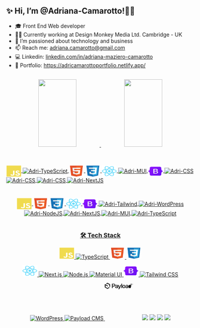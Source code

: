 ## ✨ Hi, I’m @Adriana-Camarotto!👋😀

- 🎓 Front End Web developer 
- 👩‍💻 Currently working at Design Monkey Media Ltd. Cambridge - UK
- 💖 I’m passioned  about technology and business
- 📫 Reach me: adriana.camarotto@gmail.com
- 💻 Linkedin: [linkedin.com/in/adriana-maziero-camarotto](https://www.linkedin.com/in/adriana-camarotto/)
- 🎯 Portfolio: https://adricamarottoportfolio.netlify.app/

##

<div align="center">
  <a href="https://github.com/Adriana-Camarotto">
  <img height="180em" width="45%" display: flex src="https://github-readme-stats.vercel.app/api?username=Adriana-Camarotto&show_icons=true&theme=radical&include_all_commits=true&count_private=true"/>
 <img height="180em" width="45%" display: flex src="https://github-readme-stats.vercel.app/api/top-langs/?username=Adriana-Camarotto&layout=compact&langs_count=7&theme=radical"/>
</div>
    
  ##
    
<div style="display: inline_block"><br>
  <img align="center" alt="Adri-Js" height="30" width="40" src="https://raw.githubusercontent.com/devicons/devicon/master/icons/javascript/javascript-plain.svg">
  <img align="center" alt="Adri-TypeScript" height="30" width="40" src="https://cdn.jsdelivr.net/gh/devicons/devicon@latest/icons/typescript/typescript-original.svg">
  <img align="center" alt="Adri-HTML" height="30" width="40" src="https://raw.githubusercontent.com/devicons/devicon/master/icons/html5/html5-original.svg">
  <img align="center" alt="Adri-CSS" height="30" width="40" src="https://raw.githubusercontent.com/devicons/devicon/master/icons/css3/css3-original.svg">
   <img align="center" alt="Adri-CSS" height="30" width="40" src="https://raw.githubusercontent.com/devicons/devicon/master/icons/react/react-original.svg">
  <img align="center" alt="Adri-MUI" height="30" width="40" src="https://cdn.jsdelivr.net/gh/devicons/devicon@latest/icons/materialui/materialui-original.svg">
  <img align="center" alt="Adri-CSS" height="30" width="40" src="https://raw.githubusercontent.com/devicons/devicon/master/icons/bootstrap/bootstrap-original.svg">
  <img align="center" alt="Adri-CSS" height="30" width="40" src="https://cdn.jsdelivr.net/gh/devicons/devicon@latest/icons/tailwindcss/tailwindcss-original.svg">
  <img align="center" alt="Adri-CSS" height="30" width="40" src="https://cdn.jsdelivr.net/gh/devicons/devicon@latest/icons/wordpress/wordpress-original.svg">
  <img align="center" alt="Adri-CSS" height="30" width="40" src="https://cdn.jsdelivr.net/gh/devicons/devicon@latest/icons/nodejs/nodejs-plain-wordmark.svg">
  <img align="center" alt="Adri-NextJS" height="30" width="40" src="https://cdn.jsdelivr.net/gh/devicons/devicon@latest/icons/nextjs/nextjs-original.svg">


  
  </div>

#

<p align="center">
  <img align="center" alt="Adri-JS" height="30" width="40" src="https://raw.githubusercontent.com/devicons/devicon/master/icons/javascript/javascript-plain.svg">
  <img align="center" alt="Adri-HTML" height="30" width="40" src="https://raw.githubusercontent.com/devicons/devicon/master/icons/html5/html5-original.svg">
  <img align="center" alt="Adri-CSS" height="30" width="40" src="https://raw.githubusercontent.com/devicons/devicon/master/icons/css3/css3-original.svg">
  <img align="center" alt="Adri-React" height="30" width="40" src="https://raw.githubusercontent.com/devicons/devicon/master/icons/react/react-original.svg">
  <img align="center" alt="Adri-Bootstrap" height="30" width="40" src="https://raw.githubusercontent.com/devicons/devicon/master/icons/bootstrap/bootstrap-original.svg">
  <img align="center" alt="Adri-Tailwind" height="30" width="40" src="https://cdn.jsdelivr.net/gh/devicons/devicon@latest/icons/tailwindcss/tailwindcss-original.svg">
  <img align="center" alt="Adri-WordPress" height="30" width="40" src="https://cdn.jsdelivr.net/gh/devicons/devicon@latest/icons/wordpress/wordpress-original.svg">
  <img align="center" alt="Adri-NodeJS" height="30" width="40" src="https://cdn.jsdelivr.net/gh/devicons/devicon@latest/icons/nodejs/nodejs-plain-wordmark.svg">
  <img align="center" alt="Adri-NextJS" height="30" width="40" src="https://cdn.jsdelivr.net/gh/devicons/devicon@latest/icons/nextjs/nextjs-original.svg">
  <img align="center" alt="Adri-MUI" height="30" width="40" src="https://cdn.jsdelivr.net/gh/devicons/devicon@latest/icons/materialui/materialui-original.svg">
  <img align="center" alt="Adri-TypeScript" height="30" width="40" src="https://cdn.jsdelivr.net/gh/devicons/devicon@latest/icons/typescript/typescript-original.svg">
</p>




#

<h3 align="center">🛠️ Tech Stack</h3>
<p align="center">
  <!-- Languages -->
  <img title="JavaScript" alt="JavaScript" height="30" width="40" src="https://raw.githubusercontent.com/devicons/devicon/master/icons/javascript/javascript-plain.svg">
  <img title="TypeScript" alt="TypeScript" height="30" width="40" src="https://cdn.jsdelivr.net/gh/devicons/devicon@latest/icons/typescript/typescript-original.svg">
  <img title="HTML5" alt="HTML5" height="30" width="40" src="https://raw.githubusercontent.com/devicons/devicon/master/icons/html5/html5-original.svg">
  <img title="CSS3" alt="CSS3" height="30" width="40" src="https://raw.githubusercontent.com/devicons/devicon/master/icons/css3/css3-original.svg">
</p>

<p align="center">
  <!-- Frameworks & Libraries -->
  <img title="React" alt="React" height="30" width="40" src="https://raw.githubusercontent.com/devicons/devicon/master/icons/react/react-original.svg">
  <img title="Next.js" alt="Next.js" height="30" width="40" src="https://cdn.jsdelivr.net/gh/devicons/devicon@latest/icons/nextjs/nextjs-original.svg">
  <img title="Node.js" alt="Node.js" height="30" width="40" src="https://cdn.jsdelivr.net/gh/devicons/devicon@latest/icons/nodejs/nodejs-plain-wordmark.svg">
  <img title="Material UI" alt="Material UI" height="30" width="40" src="https://cdn.jsdelivr.net/gh/devicons/devicon@latest/icons/materialui/materialui-original.svg">
  <img title="Bootstrap" alt="Bootstrap" height="30" width="40" src="https://raw.githubusercontent.com/devicons/devicon/master/icons/bootstrap/bootstrap-original.svg">
  <img title="Tailwind CSS" alt="Tailwind CSS" height="30" width="40" src="https://cdn.jsdelivr.net/gh/devicons/devicon@latest/icons/tailwindcss/tailwindcss-original.svg">
</p>

<p align="center">
  <!-- CMS -->
  <img title="WordPress" alt="WordPress" height="30" width="40" src="https://cdn.jsdelivr.net/gh/devicons/devicon@latest/icons/wordpress/wordpress-original.svg">
  <img title="Payload CMS" alt="Payload CMS" height="30" width="40" src="https://payloadcms.com/favicon.svg"> <svg xmlns="http://www.w3.org/2000/svg" viewBox="0 0 256 256" width="100" height="100">
  <g id="c">
    <path d="M18.01,35.63l-12.36-7.13c-.15-.09-.25-.25-.25-.43v-11.02c0-.19.21-.31.37-.22l14.35,8.28c.2.12.45-.03.45-.26v-5.37c0-.21-.11-.41-.3-.52L3.01,9c-.15-.09-.35-.09-.5,0l-2.26,1.31c-.15.09-.25.25-.25.43v20.47c0,.18.1.34.25.43l17.73,10.24c.15.09.35.09.5,0l14.89-8.6c.2-.12.2-.4,0-.52l-4.64-2.68c-.19-.11-.41-.11-.6,0l-9.61,5.55c-.15.09-.35.09-.5,0Z" fill="currentColor"></path>
    <path d="M36.21,10.3L18.48.07c-.15-.09-.35-.09-.5,0l-9.37,5.41c-.2.12-.2.4,0,.52l4.6,2.66c.19.11.41.11.6,0l4.2-2.42c.15-.09.35-.09.5,0l12.36,7.13c.15.09.25.25.25.43v11.07c0,.21.11.41.3.52l4.6,2.65c.2.12.45-.03.45-.26V10.74c0-.18-.1-.34-.25-.43Z" fill="currentColor"></path>
    <g id="d">
      <path d="M193.38,9.47c0,1.94-1.48,3.32-3.3,3.32s-3.31-1.39-3.31-3.32,1.49-3.31,3.31-3.31,3.3,1.39,3.3,3.31ZM192.92,9.47c0-1.68-1.26-2.88-2.84-2.88s-2.84,1.2-2.84,2.88,1.26,2.89,2.84,2.89,2.84-1.2,2.84-2.89ZM188.69,11.17v-3.51h1.61c.85,0,1.35.39,1.35,1.15,0,.53-.3.86-.67,1.02l.79,1.35h-.89l-.72-1.22h-.64v1.22h-.82ZM190.18,9.31c.46,0,.64-.16.64-.5s-.19-.49-.64-.49h-.67v.99h.67Z" fill="currentColor"></path>
      <path d="M54.72,24.84v10.93h-5.4V6.1h12.26c7.02,0,11.1,3.2,11.1,9.39s-4.07,9.35-11.06,9.35h-6.9,0ZM61.12,20.52c4.07,0,6.11-1.66,6.11-5.03s-2.04-5.03-6.11-5.03h-6.4v10.06h6.4Z" fill="currentColor"></path>
      <path d="M85.94,32.45c-1,2.41-3.66,3.78-7.02,3.78-4.11,0-7.11-2.29-7.11-6.11,0-4.24,3.32-5.98,7.61-6.48l6.32-.71v-1c0-2.58-1.58-3.82-3.99-3.82s-3.74,1.29-3.91,3.24h-5.11c.46-4.53,3.99-7.19,9.18-7.19,5.74,0,9.02,2.7,9.02,8.19v8.15c0,1.95.08,3.58.42,5.28h-5.11c-.21-1.16-.29-2.29-.29-3.32h0ZM85.73,27.58v-1.29l-4.7.54c-2.24.29-3.95.79-3.95,2.99,0,1.66,1.16,2.7,3.28,2.7,2.74,0,5.36-1.62,5.36-4.95h0Z" fill="currentColor"></path>
      <path d="M90.39,14.66h5.4l5.86,15.92h.08l5.57-15.92h5.28l-8.23,21.49c-2,5.28-4.45,7.32-8.89,7.36-.71,0-1.7-.08-2.45-.21v-4.03c.62.13.96.13,1.41.13,2.16,0,3.07-.75,4.2-3.66l-8.23-21.07h0Z" fill="currentColor"></path>
      <path d="M113.46,35.77V6.1h5.32v29.67h-5.32Z" fill="currentColor"></path>
      <path d="M130.79,36.27c-6.23,0-10.68-4.2-10.68-11.05s4.45-11.05,10.68-11.05,10.68,4.24,10.68,11.05-4.45,11.05-10.68,11.05ZM130.79,32.32c3.41,0,5.36-2.66,5.36-7.11s-1.95-7.11-5.36-7.11-5.36,2.7-5.36,7.11,1.91,7.11,5.36,7.11Z" fill="currentColor"></path>
      <path d="M156.19,32.45c-1,2.41-3.66,3.78-7.02,3.78-4.11,0-7.11-2.29-7.11-6.11,0-4.24,3.32-5.98,7.61-6.48l6.32-.71v-1c0-2.58-1.58-3.82-3.99-3.82s-3.74,1.29-3.91,3.24h-5.11c.46-4.53,3.99-7.19,9.19-7.19,5.74,0,9.02,2.7,9.02,8.19v8.15c0,1.95.08,3.58.42,5.28h-5.11c-.21-1.16-.29-2.29-.29-3.32h0ZM155.98,27.58v-1.29l-4.7.54c-2.24.29-3.95.79-3.95,2.99,0,1.66,1.16,2.7,3.28,2.7,2.74,0,5.36-1.62,5.36-4.95h0Z" fill="currentColor"></path>
      <path d="M178.5,32.41c-1.04,2.12-3.58,3.87-6.78,3.87-5.53,0-9.31-4.49-9.31-11.05s3.78-11.05,9.31-11.05c3.28,0,5.69,1.83,6.69,3.95V6.1h5.32v29.

</p>
#

<div> 
  <a href="https://www.instagram.com/adri.camarotto/" target="_blank">
    <img src="https://img.shields.io/badge/-Instagram-%23E4405F?style=for-the-badge&logo=instagram&logoColor=white" target="_blank"></a>
  <a href="https://discord.gg/#4820" target="_blank">
    <img src="https://img.shields.io/badge/Discord-7289DA?style=for-the-badge&logo=discord&logoColor=white"></a> 
  <a href = "mailto:adriana.camarotto@gmail.com">
    <img src="https://img.shields.io/badge/-Gmail-%23333?style=for-the-badge&logo=gmail&logoColor=white" target="_blank"></a>
  <a href="https://www.linkedin.com/in/adriana-camarotto/" target="_blank">
    <img src="https://img.shields.io/badge/-LinkedIn-%230077B5?style=for-the-badge&logo=linkedin&logoColor=white" target="_blank"></a> 
    

 </div>



 

